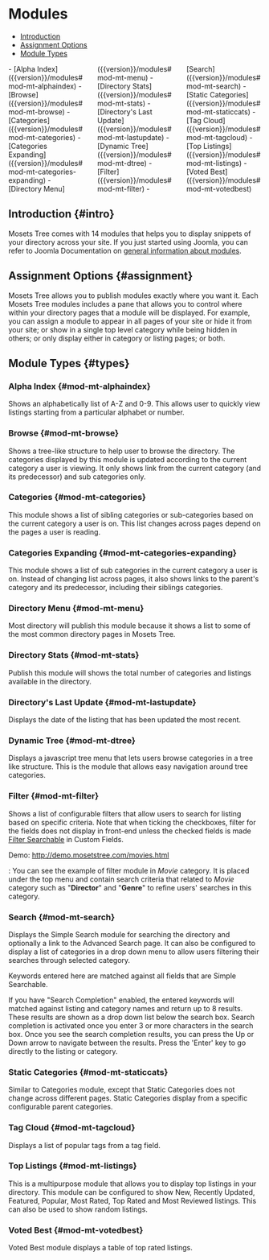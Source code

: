 <style>
    .modules-list {
        column-count: 3; -moz-column-count: 3; -webkit-column-count: 3;
        column-gap: 2em; -moz-column-gap: 2em; -webkit-column-gap: 2em;
        margin-top:10px;
    }

    .modules-list a {
        display: block;
        font-weight: 400;
    }
</style>
# Modules

- [Introduction]({{version}}/modules#intro)
- [Assignment Options]({{version}}/modules#assignment)
- [Module Types]({{version}}/modules#types)
<div class="modules-list" markdown="1">
    - [Alpha Index]({{version}}/modules#mod-mt-alphaindex)
    - [Browse]({{version}}/modules#mod-mt-browse)
    - [Categories]({{version}}/modules#mod-mt-categories)
    - [Categories Expanding]({{version}}/modules#mod-mt-categories-expanding)
    - [Directory Menu]({{version}}/modules#mod-mt-menu)
    - [Directory Stats]({{version}}/modules#mod-mt-stats)
    - [Directory's Last Update]({{version}}/modules#mod-mt-lastupdate)
    - [Dynamic Tree]({{version}}/modules#mod-mt-dtree)
    - [Filter]({{version}}/modules#mod-mt-filter)
    - [Search]({{version}}/modules#mod-mt-search)
    - [Static Categories]({{version}}/modules#mod-mt-staticcats)
    - [Tag Cloud]({{version}}/modules#mod-mt-tagcloud)
    - [Top Listings]({{version}}/modules#mod-mt-listings)
    - [Voted Best]({{version}}/modules#mod-mt-votedbest)
</div>

## Introduction {#intro}
Mosets Tree comes with 14 modules that helps you to display snippets of your directory across your site. If you just started using Joomla, you can refer to Joomla Documentation on [general information about modules](https://docs.joomla.org/Module).

## Assignment Options {#assignment}
Mosets Tree allows you to publish modules exactly where you want it. Each Mosets Tree modules includes a pane that allows you to control where within your directory pages that a module will be displayed. For example, you can assign a module to appear in all pages of your site or hide it from your site; or show in a single top level category while being hidden in others; or only display either in category or listing pages; or both.

## Module Types {#types}

 ### Alpha Index {#mod-mt-alphaindex}
 Shows an alphabetically list of A-Z and 0-9. This allows user to quickly view listings starting from a particular alphabet or number.

 ### Browse {#mod-mt-browse}
 Shows a tree-like structure to help user to browse the directory. The categories displayed by this module is updated according to the current category a user is viewing. It only shows link from the current category (and its predecessor) and sub categories only.

 ### Categories {#mod-mt-categories}
 This module shows a list of sibling categories or sub-categories based on the current category a user is on. This list changes across pages depend on the pages a user is reading. 

 ### Categories Expanding {#mod-mt-categories-expanding}
 This module shows a list of sub categories in the current category a user is on. Instead of changing list across pages, it also shows links to the parent's category and its predecessor, including their siblings categories.

 ### Directory Menu {#mod-mt-menu}
 Most directory will publish this module because it shows a list to some of the most common directory pages in Mosets Tree.

 ### Directory Stats {#mod-mt-stats}
 Publish this module will shows the total number of categories and listings available in the directory.

 ### Directory's Last Update {#mod-mt-lastupdate}
 Displays the date of the listing that has been updated the most recent. 

 ### Dynamic Tree {#mod-mt-dtree}
 Displays a javascript tree menu that lets users browse categories in a tree like structure. This is the module that allows easy navigation around tree categories.

 ### Filter {#mod-mt-filter}
 Shows a list of configurable filters that allow users to search for listing based on specific criteria. 
 Note that when ticking the checkboxes, filter for the fields does not display in front-end unless the checked fields is made [Filter Searchable]({{version}}/fields#filter-searchable) in Custom Fields.

 Demo: http://demo.mosetstree.com/movies.html
 
 : You can see the example of filter module in _Movie_ category. It is placed under the top menu and contain search criteria that related to _Movie_ category such as "**Director**" and "**Genre**" to refine users' searches in this category.

 ### Search {#mod-mt-search}
 Displays the Simple Search module for searching the directory and optionally a link to the Advanced Search page. It can also be configured to display a list of categories in a drop down menu to allow users filtering their searches through selected category.
 
 Keywords entered here are matched against all fields that are Simple Searchable. 
 
 If you have "Search Completion" enabled, the entered keywords will matched against listing and category names and return up to 8 results. These results are shown as a drop down list below the search box. Search completion is activated once you enter 3 or more characters in the search box. Once you see the search completion results, you can press the Up or Down arrow to navigate between the results. Press the 'Enter' key to go directly to the listing or category. 
 
 ### Static Categories {#mod-mt-staticcats}
 Similar to Categories module, except that Static Categories does not change across different pages. Static Categories display from a specific configurable parent categories.

 ### Tag Cloud {#mod-mt-tagcloud}
 Displays a list of popular tags from a tag field.

 ### Top Listings {#mod-mt-listings}
 This is a multipurpose module that allows you to display top listings in your directory. This module can be configured to show New, Recently Updated, Featured, Popular, Most Rated, Top Rated and Most Reviewed listings. This can also be used to show random listings.

 ### Voted Best {#mod-mt-votedbest}
 Voted Best module displays a table of top rated listings.
